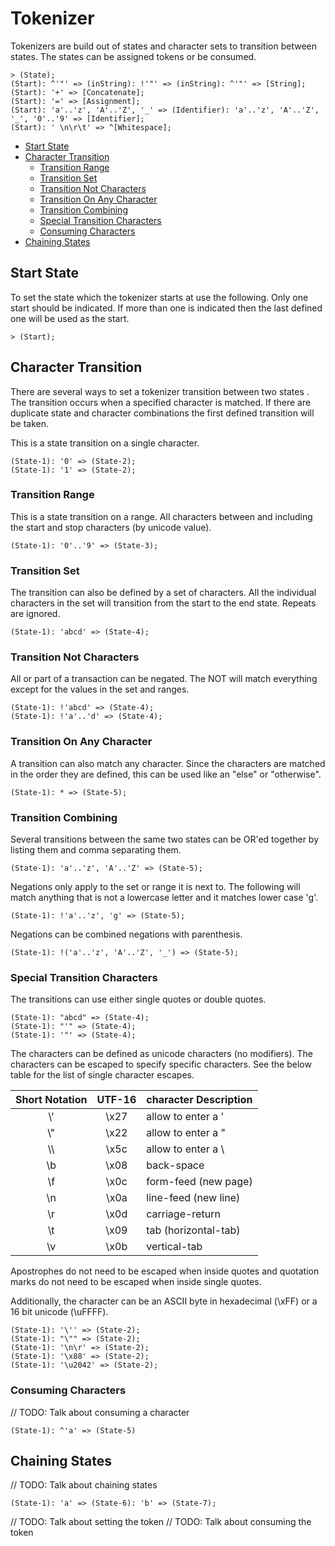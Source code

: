 ﻿# Tokenizer

Tokenizers are build out of states and character sets to transition between states.
The states can be assigned tokens or be consumed.

```Plain
> (State);
(Start): ^'"' => (inString): !'"' => (inString): ^'"' => [String];
(Start): '+' => [Concatenate];
(Start): '=' => [Assignment];
(Start): 'a'..'z', 'A'..'Z', '_' => (Identifier): 'a'..'z', 'A'..'Z', '_', '0'..'9' => [Identifier];
(Start): ' \n\r\t' => ^[Whitespace];
```

- [Start State](#start_state)
- [Character Transition](#character_transition)
  - [Transition Range](#transition_range)
  - [Transition Set](#transition_set)
  - [Transition Not Characters](#transition_not_characters)
  - [Transition On Any Character](#transition_on_any_character)
  - [Transition Combining](#transition_combining)
  - [Special Transition Characters](#special_transition_characters)
  - [Consuming Characters](#consuming_characters)
- [Chaining States](#chaining_states)

## Start State

To set the state which the tokenizer starts at use the following.
Only one start should be indicated. If more than one is indicated
then the last defined one will be used as the start.

```Plain
> (Start);
```

## Character Transition

There are several ways to set a tokenizer transition between two states .
The transition occurs when a specified character is matched.
If there are duplicate state and character combinations the first defined transition will be taken.

This is a state transition on a single character.

```Plain
(State-1): '0' => (State-2);
(State-1): '1' => (State-2);
```

### Transition Range

This is a state transition on a range.
All characters between and including the start and stop characters (by unicode value).

```Plain
(State-1): '0'..'9' => (State-3);
```

### Transition Set

The transition can also be defined by a set of characters.
All the individual characters in the set will transition
from the start to the end state. Repeats are ignored.

```Plain
(State-1): 'abcd' => (State-4);
```

### Transition Not Characters

All or part of a transaction can be negated.
The NOT will match everything except for the values in the set and ranges.

```Plain
(State-1): !'abcd' => (State-4);
(State-1): !'a'..'d' => (State-4);
```

### Transition On Any Character

A transition can also match any character.
Since the characters are matched in the order they are
defined, this can be used like an "else" or "otherwise".

```Plain
(State-1): * => (State-5);
```

### Transition Combining

Several transitions between the same two states can be OR'ed together
by listing them and comma separating them.

```Plain
(State-1): 'a'..'z', 'A'..'Z' => (State-5);
```

Negations only apply to the set or range it is next to.
The following will match anything that is not a lowercase letter and it matches lower case 'g'.

```Plain
(State-1): !'a'..'z', 'g' => (State-5);
```

Negations can be combined negations with parenthesis.

```Plain
(State-1): !('a'..'z', 'A'..'Z', '_') => (State-5);
```

### Special Transition Characters

The transitions can use either single quotes or double quotes.

```Plain
(State-1): "abcd" => (State-4);
(State-1): "'" => (State-4);
(State-1): '"' => (State-4);
```

The characters can be defined as unicode characters (no modifiers).
The characters can be escaped to specify specific characters.
See the below table for the list of single character escapes.

| Short Notation | UTF-16 | character Description |
|:--------------:|:------:|:----------------------|
| \\'            | \\x27  | allow to enter a '    |
| \\"            | \\x22  | allow to enter a "    |
| \\\\           | \\x5c  | allow to enter a \    |
| \\b            | \\x08  | back-space            |
| \\f            | \\x0c  | form-feed (new page)  |
| \\n            | \\x0a  | line-feed (new line)  |
| \\r            | \\x0d  | carriage-return       |
| \\t            | \\x09  | tab (horizontal-tab)  |
| \\v            | \\x0b  | vertical-tab          |

Apostrophes do not need to be escaped when inside quotes and
quotation marks do not need to be escaped when inside single quotes.

Additionally, the character can be an ASCII byte in hexadecimal (\\xFF) or a 16 bit unicode (\\uFFFF).

```Plain
(State-1): '\'' => (State-2);
(State-1): "\"" => (State-2);
(State-1): '\n\r' => (State-2);
(State-1): '\x88' => (State-2);
(State-1): '\u2042' => (State-2);
```

### Consuming Characters

// TODO: Talk about consuming a character

```Plain
(State-1): ^'a' => (State-5)
```

## Chaining States


// TODO: Talk about chaining states


```Plain
(State-1): 'a' => (State-6): 'b' => (State-7);
```

// TODO: Talk about setting the token
// TODO: Talk about consuming the token
